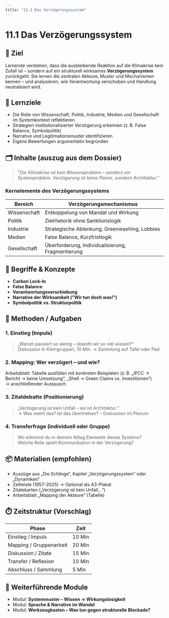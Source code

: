 ```yaml
---
title: "11.1 Das Verzögerungssystem"
---
```


# 11.1 Das Verzögerungssystem

## 🧭 Ziel

Lernende verstehen, dass die ausbleibende Reaktion auf die Klimakrise kein Zufall ist – sondern auf ein strukturell wirksames **Verzögerungssystem** zurückgeht. Sie lernen die zentralen Akteure, Muster und Mechanismen kennen – und analysieren, wie Verantwortung verschoben und Handlung neutralisiert wird.

## 🎯 Lernziele

- Die Rolle von Wissenschaft, Politik, Industrie, Medien und Gesellschaft im Systemkontext reflektieren
- Strategien institutionalisierter Verzögerung erkennen (z. B. False Balance, Symbolpolitik)
- Narrative und Legitimationsmuster identifizieren
- Eigene Bewertungen argumentativ begründen

## 🗂️ Inhalte (auszug aus dem Dossier)

> _"Die Klimakrise ist kein Wissensproblem – sondern ein Systemproblem. Verzögerung ist keine Panne, sondern Architektur."_

### Kernelemente des Verzögerungssystems

| Bereich      | Verzögerungsmechanismus                           |
| ------------ | ------------------------------------------------- |
| Wissenschaft | Entkoppelung von Mandat und Wirkung               |
| Politik      | Zielrhetorik ohne Sanktionslogik                  |
| Industrie    | Strategische Ablenkung, Greenwashing, Lobbies     |
| Medien       | False Balance, Kurzfristlogik                     |
| Gesellschaft | Überforderung, Individualisierung, Fragmentierung |

## 🧠 Begriffe & Konzepte

- **Carbon Lock-In**
- **False Balance**
- **Verantwortungsverschiebung**
- **Narrative der Wirksamkeit ("Wir tun doch was!")**
- **Symbolpolitik vs. Strukturpolitik**

## 🧩 Methoden / Aufgaben

### 1. Einstieg (Impuls)

> „Warum passiert so wenig – obwohl wir so viel wissen?“\
> Diskussion in Kleingruppen, 10 Min. → Sammlung auf Tafel oder Pad

### 2. Mapping: Wer verzögert – und wie?

Arbeitsblatt: Tabelle ausfüllen mit konkreten Beispielen (z. B. „IPCC → Bericht → keine Umsetzung“, „Shell → Green Claims vs. Investitionen“)\
→ anschließender Austausch

### 3. Zitatdebatte (Positionierung)

> „Verzögerung ist kein Unfall – sie ist Architektur.“\
> → Was meint das? Ist das übertrieben? – Diskussion im Plenum

### 4. Transferfrage (individuell oder Gruppe)

> Wo erkennst du in deinem Alltag Elemente dieses Systems?\
> Welche Rolle spielt Kommunikation in der Verzögerung?

## 📦 Materialien (empfohlen)

- Auszüge aus „Die Schlinge“, Kapitel „Verzögerungssystem“ oder „Dynamiken“
- Zeitleiste (1957–2025) → Optional als A3-Plakat
- Zitatekarten („Verzögerung ist kein Unfall…“)
- Arbeitsblatt „Mapping der Akteure“ (Tabelle)

## ⏱️ Zeitstruktur (Vorschlag)

| Phase                   | Zeit   |
| ----------------------- | ------ |
| Einstieg / Impuls       | 10 Min |
| Mapping / Gruppenarbeit | 20 Min |
| Diskussion / Zitate     | 15 Min |
| Transfer / Reflexion    | 10 Min |
| Abschluss / Sammlung    | 5 Min  |

## 🧵 Weiterführende Module

- Modul: **Systemmuster – Wissen → Wirkungslosigkeit**
- Modul: **Sprache & Narrative im Wandel**
- Modul: **Werkzeugkasten – Was tun gegen strukturelle Blockade?**

<Footer />
